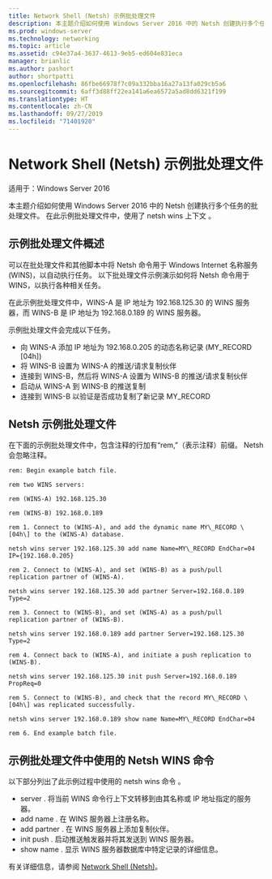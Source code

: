 ```yaml
---
title: Network Shell (Netsh) 示例批处理文件
description: 本主题介绍如何使用 Windows Server 2016 中的 Netsh 创建执行多个任务的批处理文件。
ms.prod: windows-server
ms.technology: networking
ms.topic: article
ms.assetid: c94e37a4-3637-4613-9eb5-ed604e831eca
manager: brianlic
ms.author: pashort
author: shortpatti
ms.openlocfilehash: 86fbe66978f7c09a332bba16a27a13fa029cb5a6
ms.sourcegitcommit: 6aff3d88ff22ea141a6ea6572a5ad8dd6321f199
ms.translationtype: HT
ms.contentlocale: zh-CN
ms.lasthandoff: 09/27/2019
ms.locfileid: "71401920"
---
```

# <a name="network-shell-netsh-example-batch-file"></a>Network Shell \(Netsh\) 示例批处理文件

适用于：Windows Server 2016

本主题介绍如何使用 Windows Server 2016 中的 Netsh 创建执行多个任务的批处理文件。 在此示例批处理文件中，使用了 netsh wins 上下文  。

## <a name="example-batch-file-overview"></a>示例批处理文件概述

可以在批处理文件和其他脚本中将 Netsh 命令用于 Windows Internet 名称服务 \(WINS\)，以自动执行任务。 以下批处理文件示例演示如何将 Netsh 命令用于 WINS，以执行各种相关任务。

在此示例批处理文件中，WINS\-A 是 IP 地址为 192.168.125.30 的 WINS 服务器，而 WINS\-B 是 IP 地址为 192.168.0.189 的 WINS 服务器。

示例批处理文件会完成以下任务。

- 向 WINS\-A 添加 IP 地址为 192.168.0.205 的动态名称记录 (MY\_RECORD \[04h\])
- 将 WINS\-B 设置为 WINS\-A 的推送/请求复制伙伴
- 连接到 WINS\-B，然后将 WINS\-A 设置为 WINS\-B 的推送/请求复制伙伴
- 启动从 WINS\-A 到 WINS\-B 的推送复制
- 连接到 WINS\-B 以验证是否成功复制了新记录 MY\_RECORD

## <a name="netsh-example-batch-file"></a>Netsh 示例批处理文件

在下面的示例批处理文件中，包含注释的行加有“rem,”（表示注释）前缀。 Netsh 会忽略注释。

    rem: Begin example batch file.
    
    rem two WINS servers:
    
    rem (WINS-A) 192.168.125.30
    
    rem (WINS-B) 192.168.0.189
    
    rem 1. Connect to (WINS-A), and add the dynamic name MY\_RECORD \[04h\] to the (WINS-A) database.
    
    netsh wins server 192.168.125.30 add name Name=MY\_RECORD EndChar=04 IP={192.168.0.205}
    
    rem 2. Connect to (WINS-A), and set (WINS-B) as a push/pull replication partner of (WINS-A).
    
    netsh wins server 192.168.125.30 add partner Server=192.168.0.189 Type=2
    
    rem 3. Connect to (WINS-B), and set (WINS-A) as a push/pull replication partner of (WINS-B).
    
    netsh wins server 192.168.0.189 add partner Server=192.168.125.30 Type=2
    
    rem 4. Connect back to (WINS-A), and initiate a push replication to (WINS-B).
    
    netsh wins server 192.168.125.30 init push Server=192.168.0.189 PropReq=0
    
    rem 5. Connect to (WINS-B), and check that the record MY\_RECORD \[04h\] was replicated successfully.
    
    netsh wins server 192.168.0.189 show name Name=MY\_RECORD EndChar=04
    
    rem 6. End example batch file.

## <a name="netsh-wins-commands-used-in-the-example-batch-file"></a>示例批处理文件中使用的 Netsh WINS 命令

以下部分列出了此示例过程中使用的 netsh wins 命令  。

- server  . 将当前 WINS 命令行上下文转移到由其名称或 IP 地址指定的服务器。
- add name  . 在 WINS 服务器上注册名称。
- add partner  . 在 WINS 服务器上添加复制伙伴。
- init push  . 启动推送触发器并将其发送到 WINS 服务器。
- show name  . 显示 WINS 服务器数据库中特定记录的详细信息。  

有关详细信息，请参阅 [Network Shell (Netsh)](netsh.md)。

